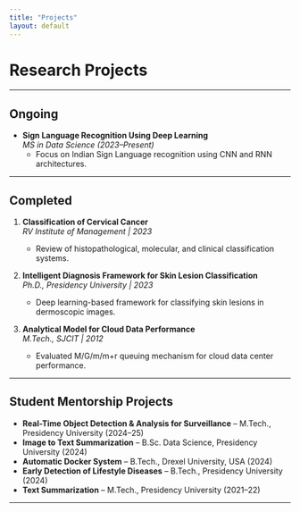 ```yaml
---
title: "Projects"
layout: default
---
```


# Research Projects

---

## Ongoing
- **Sign Language Recognition Using Deep Learning**  
  *MS in Data Science (2023–Present)*  
  - Focus on Indian Sign Language recognition using CNN and RNN architectures.

---

## Completed
1. **Classification of Cervical Cancer**  
   *RV Institute of Management | 2023*  
   - Review of histopathological, molecular, and clinical classification systems.

2. **Intelligent Diagnosis Framework for Skin Lesion Classification**  
   *Ph.D., Presidency University | 2023*  
   - Deep learning-based framework for classifying skin lesions in dermoscopic images.

3. **Analytical Model for Cloud Data Performance**  
   *M.Tech., SJCIT | 2012*  
   - Evaluated M/G/m/m+r queuing mechanism for cloud data center performance.

---

## Student Mentorship Projects
- **Real-Time Object Detection & Analysis for Surveillance** – M.Tech., Presidency University (2024–25)  
- **Image to Text Summarization** – B.Sc. Data Science, Presidency University (2024)  
- **Automatic Docker System** – B.Tech., Drexel University, USA (2024)  
- **Early Detection of Lifestyle Diseases** – B.Tech., Presidency University (2024)  
- **Text Summarization** – M.Tech., Presidency University (2021–22)

---
